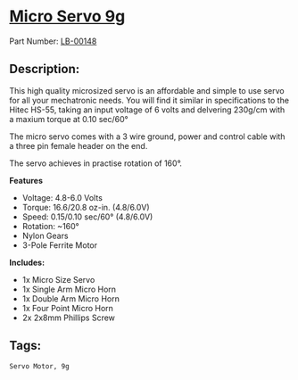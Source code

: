 # [Micro Servo 9g](https://littlebirdelectronics.com.au/products/micro-servo-9g)
Part Number: [LB-00148](https://littlebirdelectronics.com.au/products/micro-servo-9g)

## Description:

This high quality microsized servo is an affordable and simple to use servo for all your mechatronic needs. You will find it similar in specifications to the Hitec HS-55, taking an input voltage of 6 volts and delvering 230g/cm with a maxium torque at 0.10 sec/60° 

The micro servo comes with a 3 wire ground, power and control cable with a three pin female header on the end.

The servo achieves in practise rotation of 160°.

**Features**

- Voltage: 4.8-6.0 Volts
- Torque: 16.6/20.8 oz-in. (4.8/6.0V)
- Speed: 0.15/0.10 sec/60° (4.8/6.0V)
- Rotation: ~160°
- Nylon Gears
- 3-Pole Ferrite Motor

**Includes:**

- 1x Micro Size Servo
- 1x Single Arm Micro Horn
- 1x Double Arm Micro Horn
- 1x Four Point Micro Horn
- 2x 2x8mm Phillips Screw

## Tags:

``Servo Motor, 9g``
